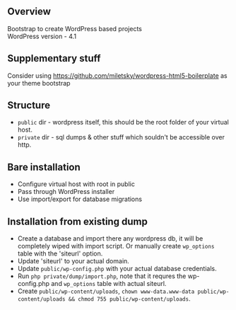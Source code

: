 ## Overview
Bootstrap to create WordPress based projects  
WordPress version - 4.1

## Supplementary stuff
Consider using https://github.com/miletsky/wordpress-html5-boilerplate as your theme bootstrap

## Structure
* `public` dir - wordpress itself, this should be the root folder of your virtual host.
* `private` dir - sql dumps & other stuff which souldn't be accessible over http.

## Bare installation
* Configure virtual host with root in public
* Pass through WordPress installer
* Use import/export for database migrations

## Installation from existing dump
* Create a database and import there any wordpress db, it will be completely wiped with import script. Or manually create `wp_options` table with the 'siteurl' option.
* Update 'siteurl' to your actual domain.
* Update `public/wp-config.php` with your actual database credentials.
* Run `php private/dump/import.php`, note that it requres the wp-config.php and `wp_options` table with actual siteurl.
* Create `public/wp-content/uploads`, `chown www-data.www-data public/wp-content/uploads && chmod 755 public/wp-content/uploads`.
